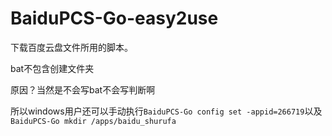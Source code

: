 # BaiduPCS-Go-easy2use
下载百度云盘文件所用的脚本。

bat不包含创建文件夹

原因？当然是不会写bat不会写判断啊

所以windows用户还可以手动执行`BaiduPCS-Go config set -appid=266719`以及`BaiduPCS-Go mkdir /apps/baidu_shurufa`
